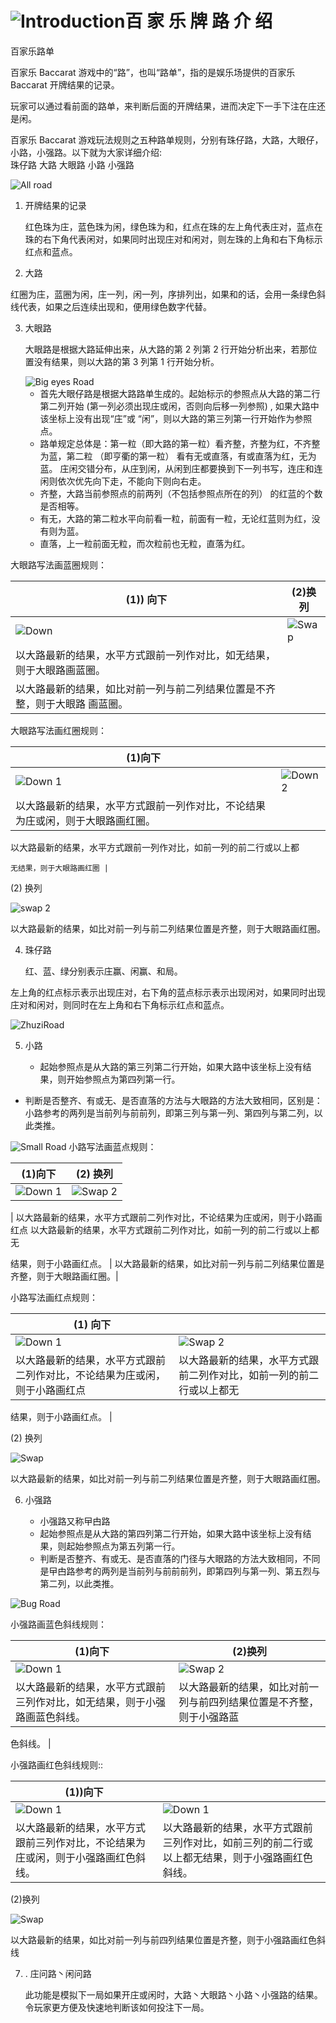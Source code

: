# ![Introduction](https://res-global.1315cdn.com:11443/statics/game_rules/bjl.png)百 家 乐 牌 路 介 绍

百家乐路单

百家乐 Baccarat 游戏中的“路”，也叫“路单”，指的是娱乐场提供的百家乐 Baccarat 开牌结果的记录。

玩家可以通过看前面的路单，来判断后面的开牌结果，进而决定下一手下注在庄还是闲。

百家乐 Baccarat 游戏玩法规则之五种路单规则，分别有珠仔路，大路，大眼仔，小路，小强路。以下就为大家详细介绍:  
 珠仔路 大路 大眼路 小路 小强路

<img src="https://res-global.1315cdn.com:11443/statics/game_rules/img_1.png" alt="All road" class="mw-475">

1. 开牌结果的记录

   红色珠为庄，蓝色珠为闲，绿色珠为和，红点在珠的左上角代表庄对，蓝点在珠的右下角代表闲对，如果同时出现庄对和闲对，则左珠的上角和右下角标示红点和蓝点。

2. 大路

红圈为庄，蓝圈为闲，庄一列，闲一列，序排列出，如果和的话，会用一条绿色斜线代表，如果之后连续出现和，便用绿色数字代替。

3.  大眼路

    大眼路是根据大路延伸出来，从大路的第 2 列第 2 行开始分析出来，若那位置没有结果，则以大路的第 3 列第 1 行开始分析。

    <img src="https://res-global.1315cdn.com:11443/statics/game_rules/img_2.png" class="mw-310" alt="Big eyes Road">

    - 首先大眼仔路是根据大路路单生成的。起始标示的参照点从大路的第二行第二列开始 (第一列必须出现庄或闲，否则向后移一列参照) , 如果大路中该坐标上没有出现“庄”或
      “闲”，则以大路的第三列第一行开始作为参照点。
    - 路单规定总体是：第一粒（即大路的第一粒）看齐整，齐整为红，不齐整为蓝，第二粒 （即亨衢的第一粒） 看有无或直落，有或直落为红，无为蓝。
      庄闲交错分布，从庄到闲，从闲到庄都要换到下一列书写，连庄和连闲则依次优先向下走，不能向下则向右走。
    - 齐整，大路当前参照点的前两列（不包括参照点所在的列） 的红蓝的个数是否相等。
    - 有无，大路的第二粒水平向前看一粒，前面有一粒，无论红蓝则为红，没有则为蓝。
    - 直落，上一粒前面无粒，而次粒前也无粒，直落为红。

大眼路写法画蓝圈规则：

| (1)) 向下                                                                   | (2)换列                                                                    |
| --------------------------------------------------------------------------- | -------------------------------------------------------------------------- |
| ![Down](https://res-global.1315cdn.com:11443/statics/game_rules/img_3.png)  | ![Swap](https://res-global.1315cdn.com:11443/statics/game_rules/img_4.png) |
| 以大路最新的结果，水平方式跟前一列作对比，如无结果，则于大眼路画蓝圈。      |
| 以大路最新的结果，如比对前一列与前二列结果位置是不齐整，则于大眼路 画蓝圈。 |

大眼路写法画红圈规则：

| (1)向下                                                                        | &nbsp;                                                                       |
| ------------------------------------------------------------------------------ | ---------------------------------------------------------------------------- |
| ![Down 1](https://res-global.1315cdn.com:11443/statics/game_rules/img_5.png)   | ![Down 2](https://res-global.1315cdn.com:11443/statics/game_rules/img_6.png) |
| 以大路最新的结果，水平方式跟前一列作对比，不论结果为庄或闲，则于大眼路画红圈。 |

以大路最新的结果，水平方式跟前一列作对比，如前一列的前二行或以上都

    无结果，则于大眼路画红圈 |

(2) 换列

<img src="https://res-global.1315cdn.com:11443/statics/game_rules/img_7.png" alt="swap 2" class="mw-135">

以大路最新的结果，如比对前一列与前二列结果位置是齐整，则于大眼路画红圈。

4.  珠仔路

    红、蓝、绿分别表示庄赢、闲赢、和局。

左上角的红点标示表示出现庄对，右下角的蓝点标示表示出现闲对，如果同时出现庄对和闲对，则同时在左上角和右下角标示红点和蓝点。

<img src="https://res-global.1315cdn.com:11443/statics/game_rules/img_8.png"  alt="ZhuziRoad" class="mw-180">

5. 小路

   - 起始参照点是从大路的第三列第二行开始，如果大路中该坐标上没有结果，则开始参照点为第四列第一行。

- 判断是否整齐、有或无、是否直落的方法与大眼路的方法大致相同，区别是：小路参考的两列是当前列与前前列，即第三列与第一列、第四列与第二列，以此类推。

<img src="https://res-global.1315cdn.com:11443/statics/game_rules/img_9.png" alt="Small Road" class="270">
小路写法画蓝点规则：

| (1)向下                                                                       | (2) 换列                                                                      |
| ----------------------------------------------------------------------------- | ----------------------------------------------------------------------------- |
| ![Down 1](https://res-global.1315cdn.com:11443/statics/game_rules/img_10.png) | ![Swap 2](https://res-global.1315cdn.com:11443/statics/game_rules/img_11.png) |

| 以大路最新的结果，水平方式跟前二列作对比，不论结果为庄或闲，则于小路画红点
以大路最新的结果，水平方式跟前二列作对比，如前一列的前二行或以上都无

结果，则于小路画红点。 | 以大路最新的结果，如比对前一列与前二列结果位置是齐整，则于大眼路画红圈。|

小路写法画红点规则：

| (1) 向下                                                                      | &nbsp;                                                                        |
| ----------------------------------------------------------------------------- | ----------------------------------------------------------------------------- |
| ![Down 1](https://res-global.1315cdn.com:11443/statics/game_rules/img_12.png) | ![Swap 2](https://res-global.1315cdn.com:11443/statics/game_rules/img_13.png) |
| 以大路最新的结果，水平方式跟前二列作对比，不论结果为庄或闲，则于小路画红点    | 以大路最新的结果，水平方式跟前二列作对比，如前一列的前二行或以上都无          |

结果，则于小路画红点。 |

(2) 换列

<img src="https://res-global.1315cdn.com:11443/statics/game_rules/img_14.png" alt="Swap" class="mw-135"/>

以大路最新的结果，如比对前一列与前二列结果位置是齐整，则于大眼路画红圈。

6. 小强路

   - 小强路又称曱甴路
   - 起始参照点是从大路的第四列第二行开始，如果大路中该坐标上没有结果，则起始参照点为第五列第一行。
   - 判断是否整齐、有或无、是否直落的门径与大眼路的方法大致相同，不同是曱甴路参考的两列是当前列与前前前列，即第四列与第一列、第五烈与第二列，以此类推。

 <img src="https://res-global.1315cdn.com:11443/statics/game_rules/img_15.png" alt="Bug Road" class="mw-270">

小强路画蓝色斜线规则：

| (1)向下                                                                       | (2)换列                                                                       |
| ----------------------------------------------------------------------------- | ----------------------------------------------------------------------------- |
| ![Down 1](https://res-global.1315cdn.com:11443/statics/game_rules/img_16.png) | ![Swap 2](https://res-global.1315cdn.com:11443/statics/game_rules/img_17.png) |
| 以大路最新的结果，水平方式跟前三列作对比，如无结果，则于小强路画蓝色斜线。    | 以大路最新的结果，如比对前一列与前四列结果位置是不齐整，则于小强路蓝          |

色斜线。 |

小强路画红色斜线规则::

| (1))向下                                                                           | &nbsp;                                                                                           |
| ---------------------------------------------------------------------------------- | ------------------------------------------------------------------------------------------------ |
| ![Down 1](https://res-global.1315cdn.com:11443/statics/game_rules/img_18.png)      | ![Down 1](https://res-global.1315cdn.com:11443/statics/game_rules/img_19.png)                    |
| 以大路最新的结果，水平方式跟前三列作对比，不论结果为庄或闲，则于小强路画红色斜线。 | 以大路最新的结果，水平方式跟前三列作对比，如前三列的前二行或以上都无结果，则于小强路画红色斜线。 |

(2)换列

<img src="https://res-global.1315cdn.com:11443/statics/game_rules/img_20.png" alt="Swap" class="mw-135">

以大路最新的结果，如比对前一列与前四列结果位置是齐整，则于小强路画红色斜线

7. . 庄问路丶闲问路

   此功能是模拟下一局如果开庄或闲时，大路丶大眼路丶小路丶小强路的结果。令玩家更方便及快速地判断该如何投注下一局。
